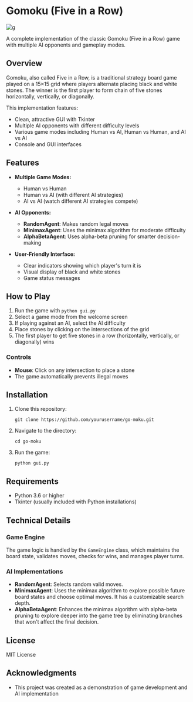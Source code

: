 # Gomoku (Five in a Row)

![g](https://github.com/user-attachments/assets/8a9a1262-6966-4058-8ab6-a5eb561245c3)

A complete implementation of the classic Gomoku (Five in a Row) game with multiple AI opponents and gameplay modes.

## Overview

Gomoku, also called Five in a Row, is a traditional strategy board game played on a 15×15 grid where players alternate placing black and white stones. The winner is the first player to form chain of five stones horizontally, vertically, or diagonally.

This implementation features:

- Clean, attractive GUI with Tkinter
- Multiple AI opponents with different difficulty levels
- Various game modes including Human vs AI, Human vs Human, and AI vs AI
- Console and GUI interfaces

## Features

- **Multiple Game Modes:**

  - Human vs Human
  - Human vs AI (with different AI strategies)
  - AI vs AI (watch different AI strategies compete)

- **AI Opponents:**

  - **RandomAgent**: Makes random legal moves
  - **MinimaxAgent**: Uses the minimax algorithm for moderate difficulty
  - **AlphaBetaAgent**: Uses alpha-beta pruning for smarter decision-making

- **User-Friendly Interface:**
  - Clear indicators showing which player's turn it is
  - Visual display of black and white stones
  - Game status messages

## How to Play

1. Run the game with `python gui.py`
2. Select a game mode from the welcome screen
3. If playing against an AI, select the AI difficulty
4. Place stones by clicking on the intersections of the grid
5. The first player to get five stones in a row (horizontally, vertically, or diagonally) wins

### Controls

- **Mouse**: Click on any intersection to place a stone
- The game automatically prevents illegal moves

## Installation

1. Clone this repository:

   ```
   git clone https://github.com/yourusername/go-moku.git
   ```

2. Navigate to the directory:

   ```
   cd go-moku
   ```

3. Run the game:
   ```
   python gui.py
   ```

## Requirements

- Python 3.6 or higher
- Tkinter (usually included with Python installations)

## Technical Details

### Game Engine

The game logic is handled by the `GameEngine` class, which maintains the board state, validates moves, checks for wins, and manages player turns.

### AI Implementations

- **RandomAgent**: Selects random valid moves.
- **MinimaxAgent**: Uses the minimax algorithm to explore possible future board states and choose optimal moves. It has a customizable search depth.
- **AlphaBetaAgent**: Enhances the minimax algorithm with alpha-beta pruning to explore deeper into the game tree by eliminating branches that won't affect the final decision.

## License

MIT License

## Acknowledgments

- This project was created as a demonstration of game development and AI implementation

